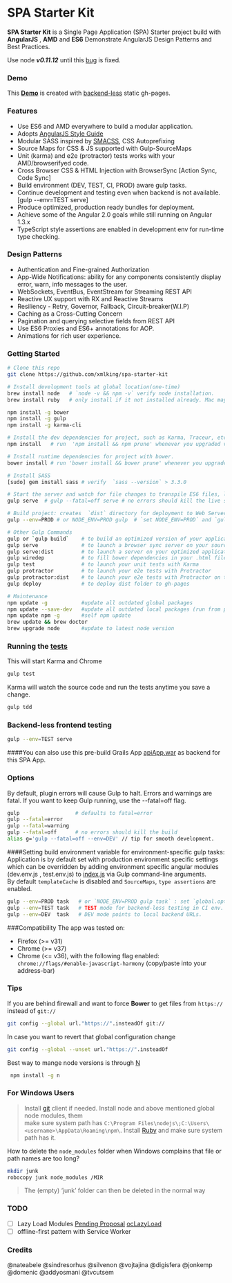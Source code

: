 
SPA Starter Kit
=========

**SPA Starter Kit** is a Single Page Application (SPA) Starter project build with **AngularJS** , **AMD** and **ES6**
Demonstrate AngularJS Design Patterns and Best Practices.   

Use node ***v0.11.12*** until this [bug](https://github.com/isaacs/node-graceful-fs/issues/31) is fixed.

### Demo
This **[Demo](http://xmlking.github.io/spa-starter-kit/)** is created with [backend-less](#backend-less-frontend-testing) static gh-pages. 

### Features

* Use ES6 and AMD everywhere to build a modular application.
* Adopts [AngularJS Style Guide](https://github.com/johnpapa/angularjs-styleguide/)
* Modular SASS inspired by [SMACSS](http://smacss.com/), CSS Autoprefixing
* Source Maps for CSS & JS supported with Gulp-SourceMaps
* Unit (karma) and e2e (protractor) tests works with your AMD/browserifyed code.
* Cross Browser CSS & HTML Injection with BrowserSync [Action Sync, Code Sync]
* Build environment (DEV, TEST, CI, PROD) aware gulp tasks. 
* Continue development and testing even when backend is not available. [gulp --env=TEST serve]
* Produce optimized, production ready bundles for deployment. 
* Achieve some of the Angular 2.0 goals while still running on Angular 1.3.x
* TypeScript style assertions are enabled in development env for run-time type checking. 


### Design Patterns 
* Authentication and Fine-grained Authorization
* App-Wide Notifications: ability for any components consistently display error, warn, info messages to the user.
* WebSockets, EventBus, EventStream for Streaming REST API
* Reactive UX support with RX and Reactive Streams 
* Resiliency - Retry, Governor, Fallback, Circuit-breaker(W.I.P)
* Caching as a Cross-Cutting Concern
* Pagination and querying selective fields from REST API
* Use ES6 Proxies and ES6+ annotations for AOP.
* Animations for rich user experience. 


### Getting Started

```bash
# Clone this repo
git clone https://github.com/xmlking/spa-starter-kit

# Install development tools at global location(one-time)
brew install node   # `node -v && npm -v` verify node installation. 
brew install ruby   # only install if it not installed already. Mac may already have it at `/usr/bin/ruby` 

npm install -g bower
npm install -g gulp
npm install -g karma-cli

# Install the dev dependencies for project, such as Karma, Traceur, etc.
npm install   # run  'npm install && npm prune' whenever you upgraded versions in package.json.

# Install runtime dependencies for project with bower.
bower install # run 'bower install && bower prune' whenever you upgraded versions in bower.json.

# Install SASS
[sudo] gem install sass # verify  `sass --version` > 3.3.0

# Start the server and watch for file changes to transpile ES6 files, live reload pages etc. 
gulp serve  # gulp --fatal=off serve # no errors should kill the live server.

# Build project: creates  `dist` directory for deployment to Web Servers. 
gulp --env=PROD # or NODE_ENV=PROD gulp  # `set NODE_ENV=PROD` and `gulp` for windows

# Other Gulp Commands
gulp or `gulp build`    # to build an optimized version of your application in /dist
gulp serve              # to launch a browser sync server on your source files
gulp serve:dist         # to launch a server on your optimized application
gulp wiredep            # to fill bower dependencies in your .html file(s)
gulp test               # to launch your unit tests with Karma
gulp protractor         # to launch your e2e tests with Protractor
gulp protractor:dist    # to launch your e2e tests with Protractor on the dist files
gulp deploy             # to deploy dist folder to gh-pages

# Maintenance 
npm update -g           #update all outdated global packages
npm update --save-dev   #update all outdated local packages (run from project directory) 
npm update npm -g       #self npm update
brew update && brew doctor
brew upgrade node       #update to latest node version
```

### Running the [tests](./test/)
This will start Karma and Chrome
```bash
gulp test
```
Karma will watch the source code and run the tests anytime you save a change.
```bash
gulp tdd
```

### Backend-less frontend testing 
```bash
gulp --env=TEST serve
```
####You can also use this pre-build Grails App [apiApp.war](https://github.com/xmlking/grails-batch-rest/releases) as backend for this SPA App. 

### Options
By default, plugin errors will cause Gulp to halt. Errors and warnings are fatal. 
If you want to keep Gulp running, use the --fatal=off flag. 
```bash
gulp                  # defaults to fatal=error
gulp --fatal=error
gulp --fatal=warning
gulp --fatal=off      # no errors should kill the build
alias g='gulp --fatal=off --env=DEV' // tip for smooth development.
```
####Setting build environment variable for environment-specific gulp tasks: 
Application is by default set with production environment specific settings which can be overridden 
by adding environment specific angular modules (dev.env.js , test.env.js) to [index.js](./app/scripts/index.js) via Gulp command-line arguments.  
By default `templateCache` is disabled and `SourceMaps`, `type assertions` are enabled.  
```bash
gulp --env=PROD task   # or `NODE_ENV=PROD gulp task` : set `global.optimize = true`. This will disable SourceMaps,type assertions  and enable templateCache    
gulp --env=TEST task   # TEST mode for backend-less testing in CI env. data from [fixtures](./test/fixtures) will be served.
gulp --env=DEV  task   # DEV mode points to local backend URLs.
```

###Compatibility
The app was tested on:
 
  * Firefox (>= v31)
  * Chrome (>= v37)
  * Chrome (<= v36), with the following flag enabled: `chrome://flags/#enable-javascript-harmony` (copy/paste into your address-bar)
  
### Tips
If you are behind firewall and want to force **Bower** to get files from `https://` instead of `git://`
```bash
git config --global url."https://".insteadOf git://
```
In case you want to revert that global configuration change
```bash
git config --global --unset url."https://".insteadOf
```
Best way to mange node versions is through [N](https://github.com/visionmedia/n) 
```bash
 npm install -g n
```
 
### For Windows Users
>Install [git](http://git-scm.com/downloads) client if needed.
Install node and above mentioned global node modules, them  
make sure system path has `C:\Program Files\nodejs\;C:\Users\<username>\AppData\Roaming\npm\`. 
Install [Ruby](http://rubyinstaller.org/downloads/) and make sure system path has it. 

How to delete the `node_modules` folder when Windows complains that file or path names are too long?
```bash
mkdir junk
robocopy junk node_modules /MIR
```
>The (empty) ‘junk’ folder can then be deleted in the normal way

### TODO
- [ ] Lazy Load Modules 
[Pending Proposal](https://groups.google.com/forum/#!topic/angular/w0ZEBz02l8s)
[ocLazyLoad](http://blog.getelementsbyidea.com/load-a-module-on-demand-with-angularjs/)
- [ ] offline-first pattern with Service Worker
 
### Credits
@nateabele @sindresorhus @silvenon @vojtajina @digisfera  @jonkemp @domenic @addyosmani @tvcutsem

